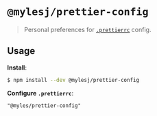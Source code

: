 # `@mylesj/prettier-config`

> Personal preferences for [`.prettierrc`](https://prettier.io) config.

## Usage

**Install**:

```bash
$ npm install --dev @mylesj/prettier-config
```

**Configure `.prettierrc`**:

```text
"@myles/prettier-config"
```
